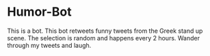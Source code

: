 # Humor-Bot
This is a bot. This bot retweets funny tweets from the Greek stand up scene. The selection is random and happens every 2 hours. Wander through my tweets and laugh.
